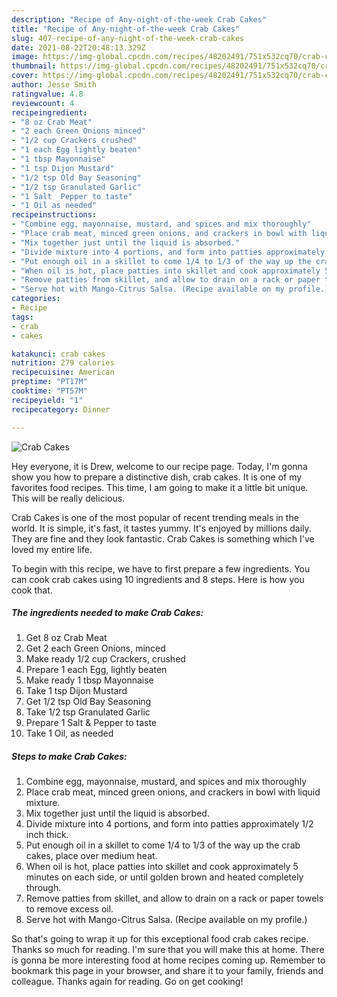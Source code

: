 ```yaml
---
description: "Recipe of Any-night-of-the-week Crab Cakes"
title: "Recipe of Any-night-of-the-week Crab Cakes"
slug: 407-recipe-of-any-night-of-the-week-crab-cakes
date: 2021-08-22T20:48:13.329Z
image: https://img-global.cpcdn.com/recipes/48202491/751x532cq70/crab-cakes-recipe-main-photo.jpg
thumbnail: https://img-global.cpcdn.com/recipes/48202491/751x532cq70/crab-cakes-recipe-main-photo.jpg
cover: https://img-global.cpcdn.com/recipes/48202491/751x532cq70/crab-cakes-recipe-main-photo.jpg
author: Jesse Smith
ratingvalue: 4.8
reviewcount: 4
recipeingredient:
- "8 oz Crab Meat"
- "2 each Green Onions minced"
- "1/2 cup Crackers crushed"
- "1 each Egg lightly beaten"
- "1 tbsp Mayonnaise"
- "1 tsp Dijon Mustard"
- "1/2 tsp Old Bay Seasoning"
- "1/2 tsp Granulated Garlic"
- "1 Salt  Pepper to taste"
- "1 Oil as needed"
recipeinstructions:
- "Combine egg, mayonnaise, mustard, and spices and mix thoroughly"
- "Place crab meat, minced green onions, and crackers in bowl with liquid mixture."
- "Mix together just until the liquid is absorbed."
- "Divide mixture into 4 portions, and form into patties approximately 1/2 inch thick."
- "Put enough oil in a skillet to come 1/4 to 1/3 of the way up the crab cakes, place over medium heat."
- "When oil is hot, place patties into skillet and cook approximately 5 minutes on each side, or until golden brown and heated completely through."
- "Remove patties from skillet, and allow to drain on a rack or paper towels to remove excess oil."
- "Serve hot with Mango-Citrus Salsa. (Recipe available on my profile.)"
categories:
- Recipe
tags:
- crab
- cakes

katakunci: crab cakes 
nutrition: 279 calories
recipecuisine: American
preptime: "PT17M"
cooktime: "PT57M"
recipeyield: "1"
recipecategory: Dinner

---
```



![Crab Cakes](https://img-global.cpcdn.com/recipes/48202491/751x532cq70/crab-cakes-recipe-main-photo.jpg)

Hey everyone, it is Drew, welcome to our recipe page. Today, I'm gonna show you how to prepare a distinctive dish, crab cakes. It is one of my favorites food recipes. This time, I am going to make it a little bit unique. This will be really delicious.



Crab Cakes is one of the most popular of recent trending meals in the world. It is simple, it's fast, it tastes yummy. It's enjoyed by millions daily. They are fine and they look fantastic. Crab Cakes is something which I've loved my entire life.


To begin with this recipe, we have to first prepare a few ingredients. You can cook crab cakes using 10 ingredients and 8 steps. Here is how you cook that.

<!--inarticleads1-->

##### The ingredients needed to make Crab Cakes:

1. Get 8 oz Crab Meat
1. Get 2 each Green Onions, minced
1. Make ready 1/2 cup Crackers, crushed
1. Prepare 1 each Egg, lightly beaten
1. Make ready 1 tbsp Mayonnaise
1. Take 1 tsp Dijon Mustard
1. Get 1/2 tsp Old Bay Seasoning
1. Take 1/2 tsp Granulated Garlic
1. Prepare 1 Salt &amp; Pepper to taste
1. Take 1 Oil, as needed




<!--inarticleads2-->

##### Steps to make Crab Cakes:

1. Combine egg, mayonnaise, mustard, and spices and mix thoroughly
1. Place crab meat, minced green onions, and crackers in bowl with liquid mixture.
1. Mix together just until the liquid is absorbed.
1. Divide mixture into 4 portions, and form into patties approximately 1/2 inch thick.
1. Put enough oil in a skillet to come 1/4 to 1/3 of the way up the crab cakes, place over medium heat.
1. When oil is hot, place patties into skillet and cook approximately 5 minutes on each side, or until golden brown and heated completely through.
1. Remove patties from skillet, and allow to drain on a rack or paper towels to remove excess oil.
1. Serve hot with Mango-Citrus Salsa. (Recipe available on my profile.)




So that's going to wrap it up for this exceptional food crab cakes recipe. Thanks so much for reading. I'm sure that you will make this at home. There is gonna be more interesting food at home recipes coming up. Remember to bookmark this page in your browser, and share it to your family, friends and colleague. Thanks again for reading. Go on get cooking!
